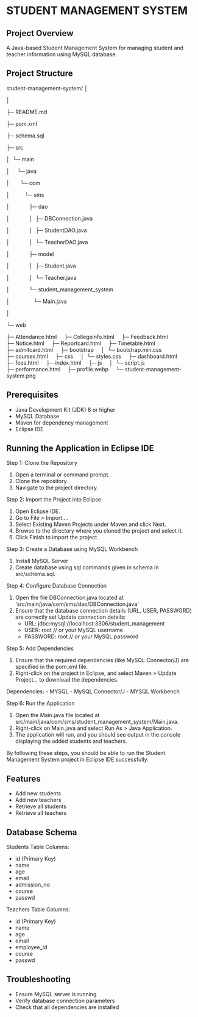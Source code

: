 **STUDENT MANAGEMENT SYSTEM**
========================

**Project Overview**
----------------
A Java-based Student Management System for managing student and teacher information using MySQL database.

**Project Structure**
-----------------
student-management-system/
│

│

├─ README.md

├─ pom.xml

├─ schema.sql

├─ src

│  └─ main

│     └─ java

│       └─ com

│          └─ sms

│             ├─ dao

│             │  ├─ DBConnection.java

│             │  ├─ StudentDAO.java

│             │  └─ TeacherDAO.java

│             ├─ model

│             │  ├─ Student.java

│             │  └─ Teacher.java

│             └─ student_management_system

│                └─ Main.java

│      

└─ web

   ├─ Attendance.html
   
   ├─ Collegeinfo.html
   
   ├─ Feedback.html
   
   ├─ Notice.html
   
   ├─ Reportcard.html
   
   ├─ Timetable.html
   
   ├─ admitcard.html
   
   ├─ bootstrap
   
   │  └─ bootstrap.min.css
   
   ├─ courses.html
   
   ├─ css
   
   │  └─ styles.css
   
   ├─ dashboard.html
   
   ├─ fees.html
   
   ├─ index.html
   
   ├─ js
   
   │  └─ script.js
   
   ├─ performance.html
   
   ├─ profile.webp
   
   └─ student-management-system.png





**Prerequisites**
-------------
- Java Development Kit (JDK) 8 or higher
- MySQL Database
- Maven for dependency management
- Eclipse IDE

**Running the Application in Eclipse IDE**
---------------------------------------
Step 1: Clone the Repository
   1. Open a terminal or command prompt.
   2. Clone the repository.
   3. Navigate to the project directory.

Step 2: Import the Project into Eclipse
   1. Open Eclipse IDE.
   2. Go to File > Import....
   3. Select Existing Maven Projects under Maven and click Next.
   4. Browse to the directory where you cloned the project and select it.
   5. Click Finish to import the project.

Step 3: Create a Database using MySQL Workbench
1. Install MySQL Server
2. Create database using sql commands given in schema in src/schema.sql.

Step 4: Configure Database Connection
   1. Open the file DBConnection.java located at 'src/main/java/com/sms/dao/DBConnection.java'
   2. Ensure that the database connection details (URL, USER, PASSWORD) are correctly set
      Update connection details:
         - URL: jdbc:mysql://localhost:3306/student_management
         - USER: root // or your MySQL username
         - PASSWORD: root // or your MySQL password

Step 5: Add Dependencies
   1. Ensure that the required dependencies (like MySQL Connector/J) are specified in the pom.xml file.
   2. Right-click on the project in Eclipse, and select Maven > Update Project... to download the dependencies.

   Dependencies:
      - MYSQL
      - MySQL Connector/J
      - MYSQL Workbench

Step 6: Run the Application
   1. Open the Main.java file located at src/main/java/com/sms/student_management_system/Main.java.
   2. Right-click on Main.java and select Run As > Java Application.
   3. The application will run, and you should see output in the console displaying the added students and teachers.

By following these steps, you should be able to run the Student Management System project in Eclipse IDE successfully.

Features
--------
- Add new students
- Add new teachers
- Retrieve all students
- Retrieve all teachers

Database Schema
---------------
Students Table Columns:
- id (Primary Key)
- name
- age
- email
- admission_no
- course
- passwd

Teachers Table Columns:
- id (Primary Key)
- name
- age
- email
- employee_id
- course
- passwd


Troubleshooting
---------------
- Ensure MySQL server is running
- Verify database connection parameters
- Check that all dependencies are installed

